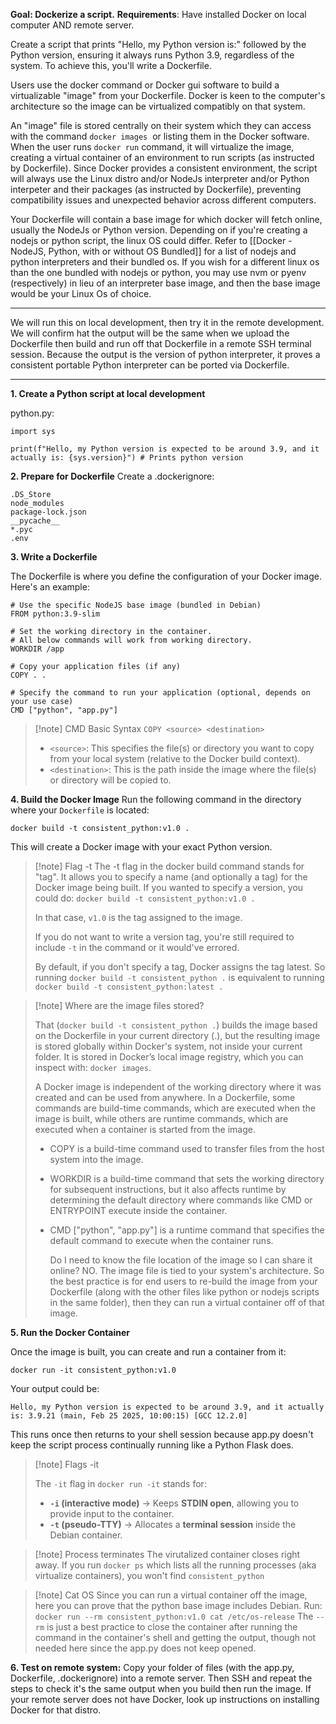 **Goal: Dockerize a script.**
**Requirements**: Have installed Docker on local computer AND remote server.

Create a script that prints "Hello, my Python version is:" followed by the Python version, ensuring it always runs Python 3.9, regardless of the system. To achieve this, you'll write a Dockerfile.  
  
Users use the docker command or Docker gui software to build a virtualizable "image" from your Dockerfile. Docker is keen to the computer's architecture so the image can be virtualized compatibly on that system.

An "image" file is stored centrally on their system which they can access with the command `docker images`  or listing them in the Docker software. When the user runs `docker run` command, it will virtualize the image, creating a virtual container of an environment to run scripts (as instructed by Dockerfile). Since Docker provides a consistent environment, the script will always use the Linux distro and/or NodeJs interpreter and/or Python interpeter and their packages (as instructed by Dockerfile), preventing compatibility issues and unexpected behavior across different computers.  
  
Your Dockerfile will contain a base image for which docker will fetch online, usually the NodeJs or Python version. Depending on if you're creating a nodejs or python script, the linux OS could differ. Refer to [[Docker - NodeJS, Python, with or without OS Bundled]] for a list of nodejs and python interpreters and their bundled os. If you wish for a different linux os than the one bundled with nodejs or python, you may use nvm or pyenv (respectively) in lieu of an interpreter base image, and then the base image would be your Linux Os of choice.


---

We will run this on local development, then try it in the remote development. We will confirm hat the output will be the same when we upload the Dockerfile then build and run off that Dockerfile in a remote SSH terminal session. Because the output is the version of python interpreter, it proves a consistent portable Python interpreter can be ported via Dockerfile.

---


**1. Create a Python script at local development**

python.py:
```
import sys

print(f"Hello, my Python version is expected to be around 3.9, and it actually is: {sys.version}") # Prints python version
```

**2. Prepare for Dockerfile**
Create a .dockerignore:
```
.DS_Store
node_modules
package-lock.json
__pycache__
*.pyc
.env
```

**3. Write a Dockerfile**

The Dockerfile is where you define the configuration of your Docker image. Here's an example:
```
# Use the specific NodeJS base image (bundled in Debian)
FROM python:3.9-slim

# Set the working directory in the container.
# All below commands will work from working directory.
WORKDIR /app

# Copy your application files (if any)
COPY . .

# Specify the command to run your application (optional, depends on your use case)
CMD ["python", "app.py"]
```

> [!note] CMD
> Basic Syntax
> `COPY <source> <destination>`
> - `<source>`: This specifies the file(s) or directory you want to copy from your local system (relative to the Docker build context).
> - `<destination>`: This is the path inside the image where the file(s) or directory will be copied to.

**4. Build the Docker Image**
Run the following command in the directory where your `Dockerfile` is located:

```
docker build -t consistent_python:v1.0 .
```

This will create a Docker image with your exact Python version.

> [!note] Flag -t
> The -t flag in the docker build command stands for "tag". It allows you to specify a name (and optionally a tag) for the Docker image being built. If you wanted to specify a version, you could do: `docker build -t consistent_python:v1.0 .`
> 
> In that case, `v1.0` is the tag assigned to the image.
> 
> If you do not want to write a version tag, you're still required to include `-t` in the command or it would've errored.
> 
> By default, if you don't specify a tag, Docker assigns the tag latest.
> So running `docker build -t consistent_python .` is equivalent to running `docker build -t consistent_python:latest .`


> [!note] Where are the image files stored?
> 
> That (`docker build -t consistent_python .`) builds the image based on the Dockerfile in your current directory (.), but the resulting image is stored globally within Docker's system, not inside your current folder. It is stored in Docker’s local image registry, which you can inspect with: `docker images`. 
> 
> A Docker image is independent of the working directory where it was created and can be used from anywhere. In a Dockerfile, some commands are build-time commands, which are executed when the image is built, while others are runtime commands, which are executed when a container is started from the image.
> - COPY is a build-time command used to transfer files from the host system into the image.
> - WORKDIR is a build-time command that sets the working directory for subsequent instructions, but it also affects runtime by determining the default directory where commands like CMD or ENTRYPOINT execute inside the container.
> - CMD ["python", "app.py"] is a runtime command that specifies the default command to execute when the container runs.
>   
>   Do I need to know the file location of the image so I can share it online? NO. The image file is tied to your system's architecture. So the best practice is for end users to re-build the image from your Dockerfile (along with the other files like python or nodejs scripts in the same folder), then they can run a virtual container off of that image.


**5. Run the Docker Container**

Once the image is built, you can create and run a container from it:
```
docker run -it consistent_python:v1.0
```

Your output could be:
```
Hello, my Python version is expected to be around 3.9, and it actually is: 3.9.21 (main, Feb 25 2025, 10:00:15) [GCC 12.2.0]
```

This runs once then returns to your shell session because app.py doesn't keep the script process continually running like a Python Flask does.


> [!note] Flags -it
> 
> The `-it` flag in `docker run -it` stands for:
> 
> - **`-i` (interactive mode)** → Keeps **STDIN open**, allowing you to provide input to the container.
> - **`-t` (pseudo-TTY)** → Allocates a **terminal session** inside the Debian container.


> [!note] Process terminates
> The virutalized container closes right away. If you run `docker ps` which lists all the running processes (aka virtualize containers), you won't find `consistent_python`


> [!note] Cat OS
> Since you can run a virtual container off the image, here you can prove that the python base image includes Debian. Run:
> `docker run --rm consistent_python:v1.0 cat /etc/os-release`
> The `--rm` is just a best practice to close the container after running the command in the container's shell and getting the output, though not needed here since the app.py does not keep opened.

**6. Test on remote system:**
Copy your folder of files (with the app.py, Dockerfile, .dockerignore) into a remote server. Then SSH and repeat the steps to check it's the same output when you build then run the image. If your remote server does not have Docker, look up instructions on installing Docker for that distro.